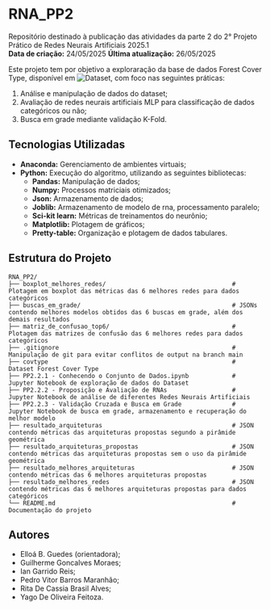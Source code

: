 # RNA_PP2
Repositório destinado à publicação das atividades da parte 2 do 2° Projeto Prático de Redes Neurais Artificiais 2025.1  
**Data de criação:** 24/05/2025
**Última atualização:** 26/05/2025 

Este projeto tem por objetivo a exploraração da base de dados Forest Cover Type, disponível em ![Dataset](https://www.kaggle.com/datasets/uciml/forest-cover-type-dataset), com foco nas seguintes práticas:
1. Análise e manipulação de dados do dataset;
2. Avaliação de redes neurais artificiais MLP para classificação de dados categóricos ou não;
3. Busca em grade mediante validação K-Fold.

## Tecnologias Utilizadas
- **Anaconda:** Gerenciamento de ambientes virtuais;
- **Python:** Execução do algoritmo, utilizando as seguintes bibliotecas:
  - **Pandas:** Manipulação de dados;
  - **Numpy:** Processos matriciais otimizados; 
  - **Json:** Armazenamento de dados; 
  - **Joblib:** Armazenamento de modelo de rna, processamento paralelo; 
  - **Sci-kit learn:** Métricas de treinamentos do neurônio;
  - **Matplotlib:** Plotagem de gráficos;
  - **Pretty-table:** Organização e plotagem de dados tabulares.

## Estrutura do Projeto
```plaintext
RNA_PP2/
├── boxplot_melhores_redes/                                   # Plotagem em boxplot das métricas das 6 melhores redes para dados categóricos
├── buscas_em_grade/                                          # JSONs contendo melhores modelos obtidos das 6 buscas em grade, além dos demais resultados
├── matriz_de_confusao_top6/                                  # Plotagem das matrizes de confusão das 6 melhores redes para dados categóricos
├── .gitignore                                                # Manipulação de git para evitar conflitos de output na branch main
├── covtype                                                   # Dataset Forest Cover Type
├── PP2.2.1 - Conhecendo o Conjunto de Dados.ipynb            # Jupyter Notebook de exploração de dados do Dataset
├── PP2.2.2 - Proposição e Avaliação de RNAs                  # Jupyter Notebook de análise de diferentes Redes Neurais Artificiais
├── PP2.2.3 - Validação Cruzada e Busca em Grade              # Jupyter Notebook de busca em grade, armazenamento e recuperação do melhor modelo
├── resultado_arquiteturas                                    # JSON contendo métricas das arquiteturas propostas segundo a pirâmide geométrica
├── resultado_arquiteturas_propostas                          # JSON contendo métricas das arquiteturas propostas sem o uso da pirâmide geométrica
├── resultado_melhores_arquiteturas                           # JSON contendo métricas das 6 melhores arquiteturas propostas
├── resultado_melhores_redes                                  # JSON contendo métricas das 6 melhores arquiteturas propostas para dados categóricos
└── README.md                                                 # Documentação do projeto
```


## Autores
- Elloá B. Guedes (orientadora);
- Guilherme Goncalves Moraes;
- Ian Garrido Reis;
- Pedro Vitor Barros Maranhão;
- Rita De Cassia Brasil Alves;
- Yago De Oliveira Feitoza.
